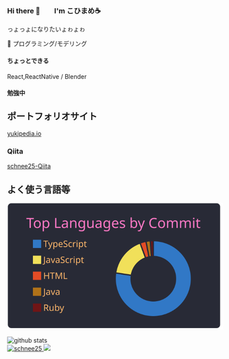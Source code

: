 ### Hi there 👋　　I'm こひまめ&#x2615;
っょっょになりたいょゎょゎ 

👀 プログラミング/モデリング 
#### ちょっとできる
React,ReactNative / Blender
#### 勉強中


## ポートフォリオサイト
[yukipedia.io](https://yukipedia.io/)


### Qiita
[schnee25-Qiita](https://qiita.com/schnee25)


<!--
**schnee25/schnee25** is a ✨ _special_ ✨ repository because its `README.md` (this file) appears on your GitHub profile.

Here are some ideas to get you started:

- 🔭 I’m currently working on ...
- 🌱 I’m currently learning ...
- 👯 I’m looking to collaborate on ...
- 🤔 I’m looking for help with ...
- 💬 Ask me about ...
- 📫 How to reach me: ...
- 😄 Pronouns: ...
- ⚡ Fun fact: ...
-->

## よく使う言語等
<!-- [![Top Langs](https://github-readme-stats.vercel.app/api/top-langs/?username=schnee25&layout=compact&theme=dracula)](https://github.com/anuraghazra/github-readme-stats)
[![Anurag's GitHub stats](https://github-readme-stats.vercel.app/api?username=schnee25&theme=dracula&show_icons=true)](https://github.com/anuraghazra/github-readme-stats)
[![](https://raw.githubusercontent.com/schnee25/schnee25/main/profile-summary-card-output/dracula/3-stats.svg)](https://github.com/vn7n24fzkq/github-profile-summary-cards) 
 -->
 
 [![](https://raw.githubusercontent.com/schnee25/schnee25/main/profile-summary-card-output/dracula/2-most-commit-language.svg)](https://github.com/vn7n24fzkq/github-profile-summary-cards)
 

  <img alt="github stats" height="150px" src="https://github-readme-stats.vercel.app/api?username=schnee25&theme=dracula&show_icons=ture" />


<div align="left"> 
    <a href="https://github.com/schnee25/schnee25/">
      <img src="https://komarev.com/ghpvc/?username=schnee25" alt="schnee25" />
    </a>
    <a href="https://github.com/schnee25">
      <img height="20" src="https://img.shields.io/github/followers/schnee25?label=follow&logo=github&style=flat" />
    </a>
 </div>
  
